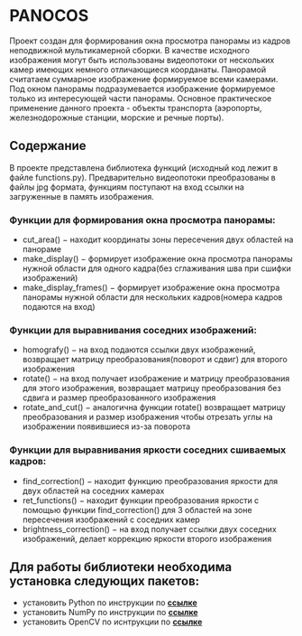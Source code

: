 # PANOCOS
Проект создан для формирования окна просмотра панорамы из кадров неподвижной мультикамерной сборки. В качестве исходного изображения могут быть использованы видеопотоки от нескольких камер имеющих немного отличающиеся коорданаты. Панорамой считатаем суммарное изображение формируемое всеми камерами. Под окном панорамы подразумевается изображение формируемое только из интересующей части панорамы. Основное практическое применение данного проекта - объекты транспорта (аэропорты, железнодорожные станции, морские и речные порты). 

## Содержание
В проекте представлена библиотека функций (исходный код лежит в файле functions.py). Предварительно видеопотоки преобразованы в файлы jpg формата, функциям поступают на вход ссылки на загруженные в память изображения.

### Функции для формирования окна просмотра панорамы:
* cut_area() $-$ находит координаты зоны пересечения двух областей на панораме
* make_display() $-$ формирует изображение окна просмотра панорамы нужной области для одного кадра(без сглаживания шва при сшифки изображений)
* make_display_frames() $-$ формирует изображение окна просмотра панорамы нужной области для нескольких кадров(номера кадров подаются на вход)

### Функции для выравнивания соседних изображений:
* homografy() $-$ на вход подаются ссылки двух изображений, возвращает матрицу преобразования(поворот и сдвиг) для второго изображения
* rotate() $-$ на вход получает изображение и матрицу преобразования для этого изображения, возвращает матрицу преобразования без сдвига и размер преобразованного изображения
* rotate_and_cut() $-$ аналогична функции rotate() возвращает матрицу преобразования и размер изображения чтобы отрезать углы на изображении появившиеся из-за поворота

### Функции для выравнивания яркости соседних сшиваемых кадров:
* find_correction() $-$ находит функцию преобразования яркости для двух областей на соседних камерах
* ret_functions() $-$ находит функции преобразования яркости с помощью функции find_correction() для 3 областей на зоне пересечения изображений с соседних камер
* brightness_correction() $-$ на вход получает ссылки двух соседних изображений, делает коррекцию яркости второго изображения


## Для работы библиотеки необходима установка следующих пакетов:
* установить Python по инструкции по **[ccылке](https://www.python.org/downloads/)**
* установить NumPy по инструкции по **[ссылке](https://numpy.org)**
* установить OpenCV по иснтрукции по **[ссылке](https://opencv.org/releases/)**
